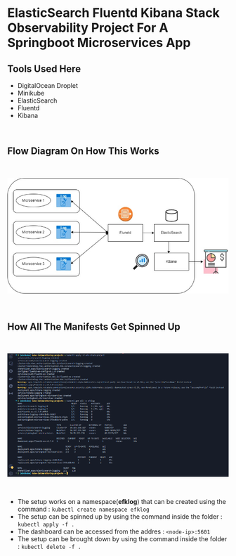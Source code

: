 # ElasticSearch Fluentd Kibana Stack Observability Project For A Springboot Microservices App

## Tools Used Here

- DigitalOcean Droplet
- Minikube
- ElasticSearch
- Fluentd
- Kibana

<br> 

## Flow Diagram On How This Works

<br>

![demo-flow](./demo/efk-springboot-project.jpg)

<br>

## How All The Manifests Get Spinned Up

<br>

![demo-ss](./demo/efk-stack-ss.PNG)

<br>

- The setup works on a namespace(**efklog**) that can be created using the command : `kubectl create namespace efklog`
- The setup can be spinned up by using the command inside the folder : `kubectl apply -f .`
- The dashboard can be accessed from the addres : `<node-ip>:5601`
- The setup can be brought down by using the command inside the folder : `kubectl delete -f .`